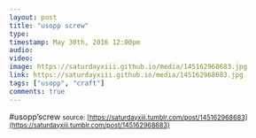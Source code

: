 ```yaml
---
layout: post
title: "usopp screw"
type: 
timestamp: May 30th, 2016 12:00pm
audio: 
video: 
image: https://saturdayxiii.github.io/media/145162968683.jpg
link: https://saturdayxiii.github.io/media/145162968683.jpg
tags: ["usopp", "craft"]
comments: true
---
```

#usopp’screw
<small>source: [https://saturdayxiii.tumblr.com/post/145162968683](https://saturdayxiii.tumblr.com/post/145162968683)</small>